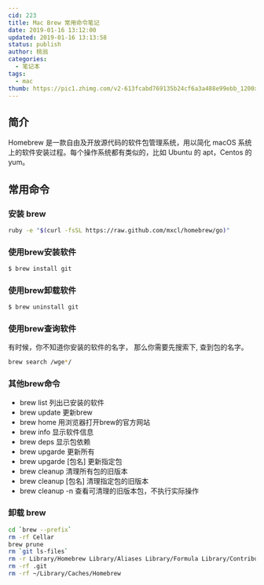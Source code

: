 ```yaml
---
cid: 223
title: Mac Brew 常用命令笔记
date: 2019-01-16 13:12:00
updated: 2019-01-16 13:13:58
status: publish
author: 桃翁
categories: 
  - 笔记本
tags: 
  - mac
thumb: https://pic1.zhimg.com/v2-613fcabd769135b24cf6a3a488e99ebb_1200x500.jpg
---
```



## 简介
Homebrew 是一款自由及开放源代码的软件包管理系统，用以简化 macOS 系统上的软件安装过程。每个操作系统都有类似的，比如 Ubuntu 的 apt，Centos 的 yum。

## 常用命令

### 安装 brew
```bash
ruby -e "$(curl -fsSL https://raw.github.com/mxcl/homebrew/go)"
```

### 使用brew安装软件
```bash
$ brew install git
```

### 使用brew卸载软件
```bash
$ brew uninstall git
```

### 使用brew查询软件

有时候，你不知道你安装的软件的名字， 那么你需要先搜索下, 查到包的名字。

```bash
brew search /wge*/
```

### 其他brew命令

- brew list           列出已安装的软件
- brew update     更新brew
- brew home       用浏览器打开brew的官方网站
- brew info         显示软件信息
- brew deps        显示包依赖
- brew upgarde 更新所有
- brew upgarde [包名] 更新指定包
- brew cleanup  清理所有包的旧版本
- brew cleanup [包名] 清理指定包的旧版本
- brew cleanup -n 查看可清理的旧版本包，不执行实际操作

### 卸载 brew
```bash
cd `brew --prefix`
rm -rf Cellar
brew prune
rm `git ls-files`
rm -r Library/Homebrew Library/Aliases Library/Formula Library/Contributions
rm -rf .git
rm -rf ~/Library/Caches/Homebrew

```